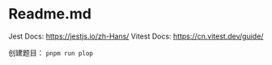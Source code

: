 # Readme.md

Jest Docs: <https://jestjs.io/zh-Hans/>
Vitest Docs: <https://cn.vitest.dev/guide/>

创建题目： `pnpm run plop`

